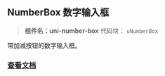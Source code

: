 

## NumberBox 数字输入框
> **组件名：uni-number-box**
> 代码块： `uNumberBox`


带加减按钮的数字输入框。

### [查看文档](https://uniapp.dcloud.io/component/uniui/uni-number-box)

